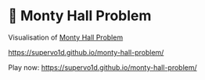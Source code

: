 # 🚪 Monty Hall Problem

Visualisation of [Monty Hall Problem](https://en.wikipedia.org/wiki/Monty_Hall_problem)

https://supervo1d.github.io/monty-hall-problem/

Play now:
https://supervo1d.github.io/monty-hall-problem/
